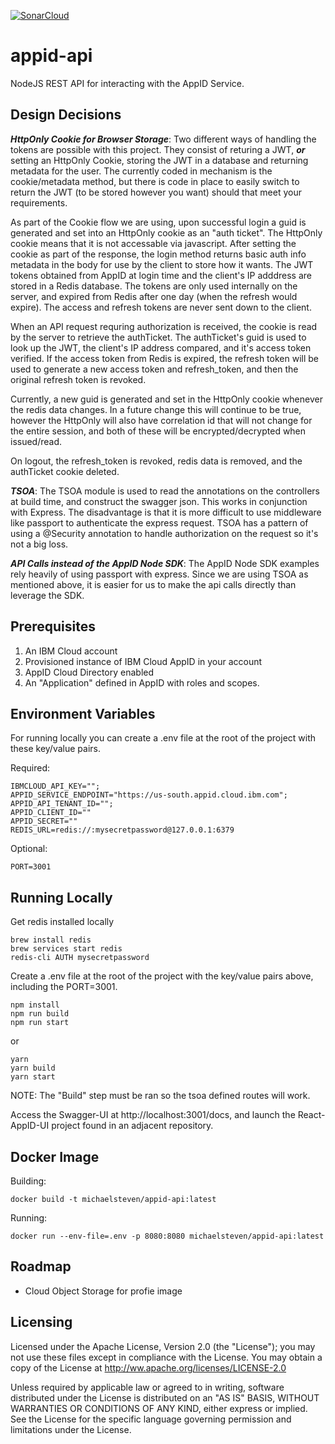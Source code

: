 [![SonarCloud](https://sonarcloud.io/images/project_badges/sonarcloud-white.svg)](https://sonarcloud.io/summary/new_code?id=michaelsteven_appid-api)

# appid-api
NodeJS REST API for interacting with the AppID Service.

## Design Decisions

***HttpOnly Cookie for Browser Storage***:  Two different ways of handling the tokens are possible with this project. They consist of returing a JWT, ***or*** setting an HttpOnly Cookie, storing the JWT in a database and returning metadata for the user. The currently coded in mechanism is the cookie/metadata method, but there is code in place to easily switch to return the JWT (to be stored however you want) should that meet your requirements.

As part of the Cookie flow we are using, upon successful login a guid is generated and set into an HttpOnly cookie as an "auth ticket". The HttpOnly cookie means that it is not accessable via javascript.  After setting the cookie as part of the response, the login method returns basic auth info metadata in the body for use by the client to store how it wants.  The JWT tokens obtained from AppID at login time and the client's IP adddress are stored in a Redis database.  The tokens are only used internally on the server, and expired from Redis after one day (when the refresh would expire). The access and refresh tokens are never sent down to the client.

When an API request requring authorization is received, the cookie is read by the server to retrieve the authTicket.  The authTicket's guid is used to look up the JWT, the client's IP address compared, and it's access token verified. If the access token from Redis is expired, the refresh token will be used to generate a new access token and refresh_token, and then the original refresh token is revoked. 

Currently, a new guid is generated and set in the HttpOnly cookie whenever the redis data changes. In a future change this will continue to be true, however the HttpOnly will also have correlation id that will not change for the entire session, and both of these will be encrypted/decrypted when issued/read.

On logout, the refresh_token is revoked, redis data is removed, and the authTicket cookie deleted.

***TSOA***: The TSOA module is used to read the annotations on the controllers at build time, and construct the swagger json.  This works in conjunction with Express. The disadvantage is that it is more difficult to use middleware like passport to authenticate the express request.  TSOA has a pattern of using a @Security annotation to handle authorization on the request so it's not a big loss.

***API Calls instead of the AppID Node SDK***: The AppID Node SDK examples rely heavily of using passport with express.  Since we are using TSOA as mentioned above, it is easier for us to make the api calls directly than leverage the SDK.

## Prerequisites
1) An IBM Cloud account
2) Provisioned instance of IBM Cloud AppID in your account
3) AppID Cloud Directory enabled
4) An "Application" defined in AppID with roles and scopes.

## Environment Variables
For running locally you can create a .env file at the root of the project with these key/value pairs.

Required:
```
IBMCLOUD_API_KEY="";
APPID_SERVICE_ENDPOINT="https://us-south.appid.cloud.ibm.com";
APPID_API_TENANT_ID="";
APPID_CLIENT_ID=""
APPID_SECRET=""
REDIS_URL=redis://:mysecretpassword@127.0.0.1:6379
```

Optional:
```
PORT=3001
```

## Running Locally
Get redis installed locally
```
brew install redis
brew services start redis
redis-cli AUTH mysecretpassword
```

Create a .env file at the root of the project with the key/value pairs above, including the PORT=3001.

```
npm install
npm run build
npm run start
```
or
```
yarn
yarn build
yarn start
```
NOTE: The "Build" step must be ran so the tsoa defined routes will work. 

Access the Swagger-UI at http://localhost:3001/docs, and launch the React-AppID-UI project found in an adjacent repository.

## Docker Image
Building:
```
docker build -t michaelsteven/appid-api:latest
```

Running:
```
docker run --env-file=.env -p 8080:8080 michaelsteven/appid-api:latest
```

## Roadmap
- Cloud Object Storage for profie image


## Licensing
Licensed under the Apache License, Version 2.0 (the "License"); you may not use these files except in compliance with the License. You may obtain a copy of the License at http://ww.apache.org/licenses/LICENSE-2.0

Unless required by applicable law or agreed to in writing, software distributed under the License is distributed on an "AS IS" BASIS, WITHOUT WARRANTIES OR CONDITIONS OF ANY KIND, either express or implied. See the License for the specific language governing permission and limitations under the License.
